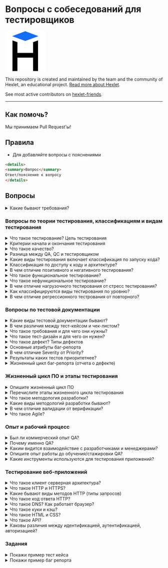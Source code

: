 # Вопросы с собеседований для тестировщиков

[![Hexlet Ltd. logo](https://raw.githubusercontent.com/Hexlet/assets/master/images/hexlet_logo128.png)](https://hexlet.io/?utm_source=github&utm_medium=link&utm_campaign=ru-test-assignments)

This repository is created and maintained by the team and the community of Hexlet, an educational project. [Read more about Hexlet](https://hexlet.io/?utm_source=github&utm_medium=link&utm_campaign=ru-test-assignments).

See most active contributors on [hexlet-friends](https://friends.hexlet.io/).

----

## Как помочь?

Мы принимаем Pull Request'ы!

## Правила

* Для добавляйте вопросы с пояснениями

```html
<details>
<summary>Вопрос</summary>
Ответ/пояснение к вопросу
</details>
```

## Вопросы

<details>
<summary>Какие бывают требования?</summary>
По объекту требования:

* Функциональные – определяют действия, которые система должна быть способной выполнить
* Нефункциональные – определяют свойства, которые система должна демонстрировать, или ограничения, которые она должна соблюдать, не относящиеся к поведению системы
* По степени зафиксированности:

Явные или прямые – техническая документация, спецификация, юзер-стори, и т.д.
Неявные или косвенные – опыт, здравый смысл, стандарты
Производные – требования, вытекающие из явных требований
</details>

### Вопросы по теории тестирования, классификациям и видам тестирования

<details>
<summary>Что такое тестирование? Цель тестирования</summary>
</details>

<details>
<summary>Критерии начала и окончания тестирования</summary>
</details>

<details>
<summary>Что такое качество?</summary>
Качество (Quality) – степень соответствия совокупности присущих характеристик объекта требованиям.

Важнейшие характеристики качества при эксплуатации, также называемого внешним качеством:
* Производительность
* Масштабируемость
* Доступность
* Надёжность
* Информационная безопасность

Важнейшие характеристики качества при модернизации, также называемого внутренним качеством:
* Безошибочность кода
* Изменяемость кода
* Переносимость кода
</details>

<details>
<summary>Разница между QA, QC и тестировщиком</summary>

* Функция QC (Quality Control, контроль качества) или тестировщика ПО заключается в проверке качества продукта на последнем этапе разработки. Они могут это делать любым видом и типом тестирования – ручным, автоматизированным, нагрузочным, тестированием безопасности и так далее. 

Их основная задача предоставить полную информацию о соответствии продукта заявленным требованиям и готовность к выпуску продукта в продакшен. Тестировщики не участвуют в полном цикле разработки. Они никак не могут повлиять на качество продукта и давать рекомендации бизнесу или разработчикам по его улучшению. В то же время на них не лежит ответственность за конечный результат.


* У QA (Quality Assurance, обеспечение качества) или инженеров по обеспечению качества гораздо выше уровень ответственности и меньше ограничений. Они участвуют во всех этапах разработки и помогают бизнесу выпустить качественный продукт.

Обязанность QA-инженера – не допустить несоответствия продукта предъявляемым требованиям. Он знает актуальное состояние качества и говорит разработчикам, что нужно сделать, чтобы его повысить. Его задача постараться не допустить баги до этапа тестирования. В зависимости от специфики проекта сюда может включаться тестирование документации, ревью кода на соответствие стандартам, внедрение каких-то методик по работе с качеством, коммуникационные активности, оценка рисков и прочее.
</details>

<details>
<summary>Какие виды тестирования включает классификация по запуску кода?</summary>

Классификация по запуску кода на исполнение:
  
* Статическое тестирование — процесс тестирования, который проводится для верификации практически любого артефакта разработки: программного кода компонент, требований, системных спецификаций, функциональных спецификаций, документов проектирования и архитектуры программных систем и их компонентов. (без запуска программного кода)
  
* Динамическое тестирование — тестирование проводится на работающей системе, не может быть осуществлено без запуска программного кода приложения. 
</details>

<details>
<summary>Классификация по доступу к коду и архитектуре?</summary>

Классификация по доступу к коду и архитектуре:
  
Тестирование белого ящика — метод тестирования ПО, который предполагает полный доступ к коду проекта.
Согласно ISTQB, тестирование белого ящика — это:
*	тестирование, основанное на анализе внутренней структуры компонента или системы;
*	тест-дизайн, основанный на технике белого ящика — процедура написания или выбора тест-кейсов на основе анализа внутреннего устройства системы или компонента.
* почему «белый ящик»? Тестируемая программа для тестировщика — прозрачный ящик, содержимое которого он прекрасно видит.

Тестирование серого ящика — метод тестирования ПО, который предполагает частичный доступ к коду проекта (комбинация White Box и Black Box методов).

Тестирование чёрного ящика — метод тестирования ПО, который не предполагает доступа (полного или частичного) к системе. Основывается на работе исключительно с внешним интерфейсом тестируемой системы.
Согласно ISTQB, тестирование черного ящика — это:
* тестирование, как функциональное, так и нефункциональное, не предполагающее знания внутреннего устройства компонента или системы;
* тест-дизайн, основанный на технике черного ящика — процедура написания или выбора тест-кейсов на основе анализа функциональной или нефункциональной спецификации компонента или системы без знания ее внутреннего устройства.
</details>

<details>
<summary>В чем отличие позитивного и негативного тестирования?</summary>
  
Классификация по позитивности сценария:

  Позитивное — тест кейс использует только корректные данные и проверяет, что приложение правильно выполнило вызываемую функцию.
Примеры:
* умножить на калькуляторе цифр 3 и 5,
* в игре посадить морковь на грядку для овощей,
* оплатить покупку действующей картой.

  Негативное — тест кейс оперирует как корректными, так и некорректными данными (минимум 1 некорректный параметр) и ставит целью проверку исключительных ситуаций; при таком тестировании часто выполняются некорректные операции.
Пример:
* умножить на калькуляторе числа 3 на грушу (значение «груша» не является валидным для калькулятора),
* в игре посадить морковь на реку,
* оплатить покупку несуществующей картой.
</details>

<details>
<summary>Что такое функциональное тестирование?</summary>
перечислите несколько видов
</details>

<details>
<summary>Что такое нефункциональное тестирование?</summary>
перечислите несколько видов
</details>

<details>
<summary>В чем отличие нагрузочного тестирования от стресс тестирования?</summary>
приведите по примеру на каждый вид
</details>

<details>
<summary>Как классифицируются виды тестирования по уровню?</summary>
Unit-тестирование, интеграционное, системное, приемочное
</details>

<details>
<summary>В чем отличие регрессионного тестрования от повторного?</summary>
</details>

### Вопросы по тестовой документации

<details>
<summary>Какие виды тестовой документации бывают?</summary>
Для чего и кем она используется?
</details>

<details>
<summary>В чем различия между тест-кейсом и чек-листом?</summary>
</details>

<details>
<summary>Что такое требования и для чего они нужны?</summary>
Перечислите атрибуты, которыми должны обладать требования
</details>

<details>
<summary>Что такое тест-дизайн и для чего он нужен?</summary>
Перечислите техники тест-дизайна?
</details>

<details>
<summary>Что такое дефект? Типы дефектов</summary>
</details>

<details>
<summary>Основные атрибуты баг-репорта</summary>
</details>

<details>
<summary>В чем отличие Severity от Priority?</summary>
Кто назначает каждый из параметров?
</details>

<details>
<summary>Результаты каких тестов приоритетнее?</summary>
</details>

<details>
<summary>Жизненный цикл баг-репорта (отчета о дефекте)</summary>
</details>

### Жизненный цикл ПО и этапы тестирования

<details>
<summary>Опишите жизненный цикл ПО</summary>
  Какова роль QA на каждом из этапов, и когда QA подключается к разработке?
</details>

<details>
<summary>Перечислите этапы жизненного цикла тестирования</summary>
</details>

<details>
<summary>Что такое методология разработки?</summary>
  Для чего она нужна?
</details>

<details>
<summary>Какие виды методологий разработки бывают?</summary>
  Назовите плюсы и минусы каждого вида
</details>

<details>
<summary>В чем отличие валидации от верификации?</summary>

* Верификация — проверка соответствия приложения прописанным требованиям.
* Валидация — проверка соответствия приложения всем остальным (подразумеваемым) требованиям.

Например. Для входа на страницу веб-сайта, пользователю необходимо выполнить регистрацию или же войти в систему под своим аккаунтом.

1. Выполним верификацию: проверим наличие полей. Все поля должны быть валидными и соответствовать требованиям спецификации. Их количество, отображение и особенности определяются дизайнерами, которые создают макеты. Необходимые данные вносятся в техническое задание, а в случае отсутствия такового – необходимо иметь доступы к созданным макетам.
При выполнении верификации необходимо понимать, что все поля изначально рабочие, и в них можно занести данные, согласно отображенным обозначениям и наименованиям.
2. Пройдем валидацию: проверяются вводимые данные в поля информации, а также их соответствие утвержденной спецификации.
</details>

<details>
<summary>Что такое Agile?</summary>
</details>

### Опыт и рабочий процесс

<details>
<summary>Был ли коммерческий опыт QA?</summary>
  Если да, то что приходилось делать? Были ли действующие проекты с реальными пользователями?
  Если нет, то как ставились, выполнялись и проверялись задачи?
</details>

<details>
<summary>Почему именно QA?</summary>
QA - это интерес надолго или трамплин для чего-то большего?
</details>

<details>
<summary>Каким видится взаимодействие с разработчиками и менеджерами?</summary>
Если был опыт, поделитесь плюсами и минусами.
</details>

<details>
<summary>Опишите опыт работы до обучения/стажировки QA?</summary>
</details>

<details>
<summary>Какие инструменты используются для тестирования приложений?</summary>
</details>

### Тестирование веб-приложений

<details>
<summary>Что такое клиент серверная архитектура?</summary>
Клиент-серверная архитектура – это подход, при котором задания или сетевая нагрузка распределены между поставщиками услуг, называемыми серверами, и заказчиками услуг, называемыми клиентами. 
То есть клиент формирует запрос и отправляет его на сервер, после чего сервер обрабатывает данный запрос, формирует ответ и передаёт его обратно клиенту.
Один сервер может обрабатывать запросы от множества клиентов одновременно. 

В клиент-серверной архитектуре используется три компонента:

* Клиент — программа, c которой работает пользователь в браузере или с desktop-приложением и обеспечивает связь с сервером.
* Сервер — компьютер, на котором хранится сайт или приложение.
* База данных — хранилище данных, обеспечивающее сохранность данных, даже если в приложении что-то сломается.

Сервер может выполнять функции и приложения, и базы данных. Такая архитектура называется двухуровневой. 
</details>

<details>
<summary>Что такое HTTP и HTTPS?</summary>
Клиент и сервер общаются по правилам, то есть по протоколам. 
Для работы с сайтами используются два основных протокола:

* HTTP (HyperText Transfer Protocol) – протокол (или набор правил) передачи данных прикладного уровня модели TCP/IP.
* HTTPS (HyperText Transfer Protocol Secure) — защищённый протокол передачи данных, работающий через шифрованные транспортные механизмы SSL (устарел в 2015г.) и TLS.

По умолчанию HTTPS использует 443 TCP-порт (для незащищённого HTTP используют TCP-порт 80). 

Основное отличие HTTP и HTTPS — шифрование данных. При использовании HTTP данные передаются в открытом виде, поэтому сайты, в основном, используют протокол HTTPS, который шифрует данные.

Протоколы HTTP и HTTPS описывают набор правил, в каком формате посылаются запросы от клиента, и что ожидается в ответ от сервера.

Каждое HTTP-сообщение состоит из трёх частей, которые передаются в указанном порядке:

* Стартовая строка (Request line) — определяет тип сообщения;
* Заголовки (Headers) — характеризуют тело сообщения, параметры передачи и прочие сведения;
* Тело сообщения (Body) — непосредственно данные сообщения. Обязательно должно отделяться от заголовков пустой строкой.

*Стартовая строка для запроса* включает в себя тип запроса, путь и версию протокола.

Например:

`HEAD / HTTP/1.0`

HEAD  — тип запроса (называют метод или «глагол», определяющий как реагировать на запрос);
/  - путь к ресурсу URI (в данном случае корень сайта);
HTTP/1.0 – версия протокола.

*Стартовая строка для ответа* представлена версией протокола, кодом состояния и пояснением к нему.

Например:

`HTTP/1.0 200 OK`

HTTP/1.0  – версия протокола;
200  – код состояния;
OK – пояснение.

*Заголовки* позволяют передавать дополнительную информацию, например браузеры предоставляют информацию о себе, чтобы было понятно откуда идет запрос. Кроме этого они указывают какие форматы сжатия поддерживают, в каком формате готовы принимать ответ и так далее. Количество стандартных заголовков достаточно большое, помимо них можно добавлять любые свои.

Например:

* `Content-Type: text/plain; charset=windows-1251`
* `Content-Language: ru`

*Тело HTTP-сообщения* опционально.
Тело сообщения может быть добавлено в запрос, только когда метод запроса допускает тело объекта.
Тело сообщения в запросе сопровожается добавлением к заголовкам запроса поля заголовка Content-Length, в котором указывается длина тела запроса. 

Включается или не включается тело сообщения в сообщение ответа — зависит как от метода запроса, так и от кода состояния ответа. Все ответы на запрос с методом HEAD не должны включать тело сообщения, даже если присутствуют поля заголовка объекта (entity-header), заставляющие поверить в присутствие объекта. Никакие ответы с кодами состояния 1xx (Информационные), 204 (Нет содержимого, No Content), и 304 (Не модифицирован, Not Modified) не должны содержать тела сообщения. Все другие ответы содержат тело сообщения, даже если оно имеет нулевую длину.
</details>

<details>
<summary>Какие бывают виды методов HTTP (типы запросов)</summary>
Метод HTTP — последовательность из любых символов, кроме управляющих и разделителей, указывающая на основную операцию над ресурсом. 

Виды методов:

* *GET*
Используется для запроса содержимого указанного ресурса. С помощью метода GET можно также начать какой-либо процесс. В этом случае в тело ответного сообщения следует включить информацию о ходе выполнения процесса.

Клиент может передавать параметры выполнения запроса в URI целевого ресурса после символа «?»:

`GET /path/resource?param1=value1&param2=value2 HTTP/1.1`

* *HEAD*
Аналогичен методу GET, за исключением того, что в ответе сервера отсутствует тело. Запрос HEAD обычно применяется для извлечения метаданных, проверки наличия ресурса (валидация URL) и чтобы узнать, не изменился ли он с момента последнего обращения.

* *POST*
Применяется для передачи пользовательских данных заданному ресурсу. Например, в блогах посетители обычно могут вводить свои комментарии к записям в HTML-форму, после чего они передаются серверу методом POST и он помещает их на страницу. При этом передаваемые данные (в примере с блогами — текст комментария) включаются в тело запроса. Аналогично с помощью метода POST обычно загружаются файлы на сервер.

* *PUT*
Применяется для загрузки содержимого запроса на указанный в запросе URI. Если по заданному URI не существует ресурса, то сервер создаёт его и возвращает статус 201 (Created). Если же ресурс был изменён, то сервер возвращает 200 (Ok) или 204 (No Content). 
Фундаментальное различие методов POST и PUT заключается в понимании предназначений URI ресурсов. Метод POST предполагает, что по указанному URI будет производиться обработка передаваемого клиентом содержимого. Используя PUT, клиент предполагает, что загружаемое содержимое соответствует находящемуся по данному URI ресурсу.

* *PATCH*
Аналогично PUT, но применяется только к фрагменту ресурса.

* *DELETE*
Удаляет указанный ресурс.
</details>

<details>
<summary>Что такое код ответа HTTP?</summary>
Код состояний (код ответа) HTTP является частью ответа сервера. Он представляет собой целое число из трёх цифр. Первая цифра указывает на класс состояния. 
Клиент узнаёт по коду ответа о результатах его запроса и определяет, какие действия ему предпринимать дальше. Набор кодов состояния является стандартом, и они описаны в соответствующих документах RFC. 

В настоящее время выделено пять классов кодов состояния:

* 1хх – Информационный (Informational). Информирование о процессе передачи;
* 2хх – Успех (Success). Информирование о случаях успешного принятия и обработки запроса клиента;
* 3хх – Перенаправление (Redirection). Сообщает клиенту, что для успешного выполнения операции необходимо сделать другой запрос (как правило, по другому URI);
* 4хх – Ошибка клиента (Client Error). Указание ошибок со стороны клиента;
* 5хх – Ошибка сервера (Server Error). Информирование о случаях неудачного выполнения операции по вине сервера.
</details>

<details>
<summary>Что такое DNS? Как работает браузер?</summary>
DNS (Domain Name System или система доменных имён) - это автоматизированная система, которая связывает между собой доменное имя сайта, то есть его название, и IP-адрес — он нужен для «общения» компьютеров по сети. Благодаря DNS-серверу не нужно знать IP-адрес сайта, чтобы попасть на него.

Распределённая база данных DNS поддерживается с помощью иерархии DNS-серверов.
Система может работать внутри локальной и глобальной сетей. Когда компьютер посылает сообщение на другое устройство, то запрашивает IP-адрес получателя у DNS-сервера. 
Так это выглядит пошагово:

1. Компьютер А_1 посылает запрос на DNS-сервер с просьбой сказать ему IP-адрес компьютера А_2
2. DNS-сервер находит в записях компьютер А_2 и возвращает его IP-адрес на компьютер А_1
3. Компьютер А_1 посылает информацию на адрес, который получил от DNS-сервера.

Рассмотрим, что такое браузер.
Браузер — это прикладное программное обеспечение, которое позволяет искать информацию в интернете, просматривать сайты, скачивать файлы любого формата, загружать аудио и видеофайлы.
Пошаговый механизм работы браузера:

1. Пользователь открывает свой браузер и вводит адрес нужного сайта.
2. Браузер ищет сервер.  Сначала - в кэше роутера, операционной системе или же в истории подключений, которая хранит информацию об IP-адреса сервера, если его уже посещали ранее. Если браузер там его не находит, он обращается к DNS.
3. Браузер пытается установить соединение с сервером. Когда браузер нашёл нужный IP-адрес, он устанавливает с ним соединение с помощью специального протокола TCP/IP, который отвечает за передачу данных в интернете. 
4. Браузер отправляет HTTP запрос на сервер. Таким образом он запрашивает информацию для того, чтобы отобразить страницу. Эта коммуникация осуществляется с помощью GET-запроса и POST-запроса.
5. Сервер обрабатывает запрос и отправляет ответ браузеру. Сервер отправляет браузеру ответ с данными о файлах cookie, способах кэширования ну и, конечно же, контентом для отображения страницы.
6. Браузер обрабатывает ответ и отображает запрашиваемый контент. Это называется рендерингом. Пока он происходит, браузер и сервер обмениваются данными. По завершении, пользователь видит загруженную страницу.
</details>

<details>
<summary>Что такое куки и кэш?</summary>
Куки (cookies) — это хранящиеся на компьютерах и гаджетах небольшие файлы, c помощью которых сайт запоминает информацию о посещениях пользователя.
Куки умеют запоминать:

1. в какое время и с какого устройства человек заходил на страницу;
2. предпочтения пользователей (например, язык, валюта или размер шрифта);
3. товары, которые просматривались или добавлялись в корзину, даже если пользователь временно вышел из интернет-магазина;
4. текст, который мы вводили на сайте раньше;
5. IP-адрес и местоположение пользователя;
6. дату и время посещения сайта;
7. версию операционной системы и браузера;
8. клики и переходы.

Выделяют два основных вида cookies:

* сессионные (временные) — данные о просмотренных страницах, записи форм заказов и другая информация, позволяющая клиентам упростить работу с сайтом. Существуют только в период времени, когда пользователь находится на сайте, и удаляются сразу же после прекращения сеанса, то есть вслед за тем, как закроется вкладка. После закрытия вкладки временные файлы автоматически удаляются;
* постоянные — хранят долгосрочную информацию в течение нескольких недель или месяцев, например логин от учётной записи. Они не удаляются после окончания взаимодействия с сайтом.

Кэш (cache) - это память программы или устройства, которая сохраняет временные или часто используемые файлы для быстрого доступа к ним. Это увеличивает скорость работы приложений и операционной системы. Процесс сохранения таких файлов в специальном месте называется кэшированием.
Типы кэш-памяти:

* аппаратная кэш-память — память системы. Свой кэш есть у жёсткого диска, графического ускорителя и процессора.
* программная кэш-память — это папки на диске устройства, в которых программы и сервисы сохраняют свои файлы для быстрого доступа. У каждой программы своя папка.
Размер программного кэша ограничивают, чтобы не ухудшалось быстродействие всей системы. Когда место заканчивается, то удаляется часть старой информации и записывается новая.
</details>

<details>
<summary>Что такое HTML и CSS?</summary>
HTML (HyperText Markup Language) — это язык гипертекстовой разметки текста. Он нужен, чтобы размещать на веб-странице элементы: текст, картинки, таблицы и видео.
Когда вы заходите на сайт, браузер подгружает HTML-файл с информацией о структуре и контенте веб-страницы. HTML как бы выстраивает визуальный фундамент сайта, но не «запускает» сайт самостоятельно. Он всего лишь указывает, где располагаются элементы, какой у них будет базовый дизайн, откуда брать стили для элементов и скрипты.


CSS (Cascading Style Sheets) — это каскадные таблицы стилей. По сути — язык, который отвечает за описание внешнего вида HTML-документа. Подавляющее большинство современных веб-сайтов работают на основе связки HTML+CSS.

Таким образом, HTML структурирует контент на странице, а CSS позволяет отформатировать его, сделать более привлекательным для читателя.
</details>

<details>
<summary>Что такое API?</summary>
API (Application Programming Interface — программный интерфейс приложения, или интерфейс программирования приложений) — специальный протокол для взаимодействия компьютерных программ, который позволяет использовать функции одного приложения внутри другого.

Структуру интерфейса, как правило, рассматривают с позиций клиента и сервера.
API бывают 4 видов, каждый из которых предназначен для определённых целей и имеет свои особенности:

* SOAP API. Дословно переводится как «простой протокол доступа к объектам». Обмен информации между программой и сервером производится на языке XML. Сегодня он используется редко, так как существуют более гибкие интерфейсы.
* RPC API. Удаленный вызов процедур. Клиент запрашивает необходимое действие у сервера и получает ответ, что и приводит функцию приложения в исполнение.
* Websocket API. Очередная современная веб-версия. Для отправки информации клиенту или серверу применяется текстовый формат JSON. Особенность этого варианта API состоит в том, что у сервера есть возможность присылать сообщения обратного вызова, что повышает эффективность взаимодействия программ.
* REST API. Сегодня это самая востребованная версия. Программа присылает нужную информацию серверу, а тот в свою очередь производит выполнение встроенных функций и отправляет итоговые данные клиенту.

Примерами API может служить любая интеграция в сети: 

* Быстрая регистрация на сайте через аккаунты социальных сетей и других сервисов. 
* Сервис прогноза погода с актуальной информацией из внешний источников.
* Сервис авиабилетов и т.п.
</details>

<details>
<summary>Каковы различия между идентификацией, аутентификацией, авторизацией?</summary>
Идентификация — процедура, в результате выполнения которой для субъекта идентификации выявляется его идентификатор, однозначно определяющий этого субъекта в информационной системе. Проще говоря, сначала система запрашивает логин, пользователь его указывает, система распознает его как существующий — это и есть идентификация.

Аутентификация — процедура проверки подлинности, например, проверка подлинности пользователя путём сравнения введённого им пароля с паролем, сохранённым в базе данных.

Авторизация — предоставление определённому лицу или группе лиц прав на выполнение определённых действий.
То есть предоставление пользователю право, например, читать письма в его почтовом ящике  — это авторизация.
</details>

### Задания

<details>
<summary>Покажи пример тест кейса</summary>
</details>

<details>
<summary>Покажи пример баг репорта</summary>
</details>
